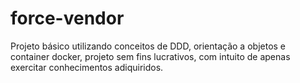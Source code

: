 # force-vendor



Projeto básico utilizando conceitos de DDD, orientação a objetos e container docker, projeto sem fins lucrativos, com intuito de apenas exercitar conhecimentos adiquiridos.
